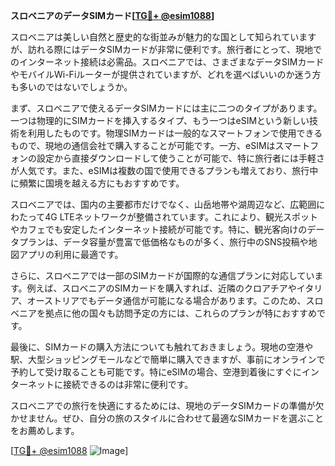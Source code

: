 **スロベニアのデータSIMカード[[TG💪+ @esim1088](https://t.me/s/esim1088)]**

スロベニアは美しい自然と歴史的な街並みが魅力的な国として知られていますが、訪れる際にはデータSIMカードが非常に便利です。旅行者にとって、現地でのインターネット接続は必需品。スロベニアでは、さまざまなデータSIMカードやモバイルWi-Fiルーターが提供されていますが、どれを選べばいいのか迷う方も多いのではないでしょうか。

まず、スロベニアで使えるデータSIMカードには主に二つのタイプがあります。一つは物理的にSIMカードを挿入するタイプ、もう一つはeSIMという新しい技術を利用したものです。物理SIMカードは一般的なスマートフォンで使用できるもので、現地の通信会社で購入することが可能です。一方、eSIMはスマートフォンの設定から直接ダウンロードして使うことが可能で、特に旅行者には手軽さが人気です。また、eSIMは複数の国で使用できるプランも増えており、旅行中に頻繁に国境を越える方にもおすすめです。

スロベニアでは、国内の主要都市だけでなく、山岳地帯や湖周辺など、広範囲にわたって4G LTEネットワークが整備されています。これにより、観光スポットやカフェでも安定したインターネット接続が可能です。特に、観光客向けのデータプランは、データ容量が豊富で低価格なものが多く、旅行中のSNS投稿や地図アプリの利用に最適です。

さらに、スロベニアでは一部のSIMカードが国際的な通信プランに対応しています。例えば、スロベニアのSIMカードを購入すれば、近隣のクロアチアやイタリア、オーストリアでもデータ通信が可能になる場合があります。このため、スロベニアを拠点に他の国々も訪問予定の方には、これらのプランが特におすすめです。

最後に、SIMカードの購入方法についても触れておきましょう。現地の空港や駅、大型ショッピングモールなどで簡単に購入できますが、事前にオンラインで予約して受け取ることも可能です。特にeSIMの場合、空港到着後にすぐにインターネットに接続できるのは非常に便利です。

スロベニアでの旅行を快適にするためには、現地のデータSIMカードの準備が欠かせません。ぜひ、自分の旅のスタイルに合わせて最適なSIMカードを選ぶことをお薦めします。

[[TG💪+ @esim1088](https://t.me/s/esim1088) ![Image](https://i.postimg.cc/Y0z9fWf4/image.png)]